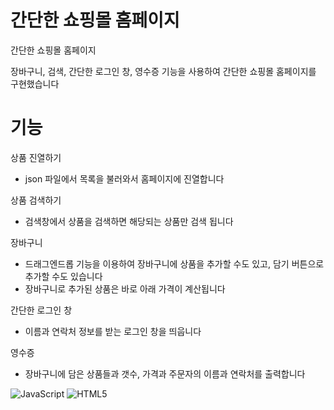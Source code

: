 # 간단한 쇼핑몰 홈페이지

간단한 쇼핑몰 홈페이지

장바구니, 검색, 간단한 로그인 창, 영수증 기능을 사용하여 간단한 쇼핑몰 홈페이지를 구현했습니다



# 기능

상품 진열하기
-  json 파일에서 목록을 불러와서 홈페이지에 진열합니다

상품 검색하기
- 검색창에서 상품을 검색하면 해당되는 상품만 검색 됩니다

장바구니
- 드래그엔드롭 기능을 이용하여 장바구니에 상품을 추가할 수도 있고, 담기 버튼으로 추가할 수도 있습니다
- 장바구니로 추가된 상품은 바로 아래 가격이 계산됩니다

간단한 로그인 창
- 이름과 연락처 정보를 받는 로그인 창을 띄웁니다

영수증
- 장바구니에 담은 상품들과 갯수, 가격과 주문자의 이름과 연락처를 출력합니다


![JavaScript](https://img.shields.io/badge/javascript-%23323330.svg?style=for-the-badge&logo=javascript&logoColor=%23F7DF1E)
![HTML5](https://img.shields.io/badge/html5-%23E34F26.svg?style=for-the-badge&logo=html5&logoColor=white)
